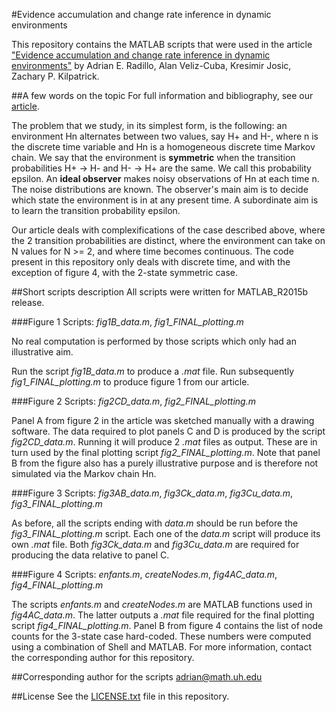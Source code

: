 #Evidence accumulation and change rate inference in dynamic environments

This repository contains the MATLAB scripts that were used in the article ["Evidence accumulation and change rate inference in dynamic environments"](https://arxiv.org/abs/1607.08318) by Adrian E. Radillo, Alan Veliz-Cuba, Kresimir Josic, Zachary P. Kilpatrick.

##A few words on the topic
For full information and bibliography, see our [article](https://arxiv.org/abs/1607.08318).

The problem that we study, in its simplest form, is the following: an environment Hn alternates between two values, say H+ and H-, where n is the discrete time variable and Hn is a homogeneous discrete time Markov chain. We say that the environment is **symmetric** when the transition probabilities H+ -> H- and H- -> H+ are the same. We call this probability epsilon. 
An **ideal observer** makes noisy observations of Hn at each time n. The noise distributions are known. The observer's main aim is to decide which state the environment is in at any present time. A subordinate aim is to learn the transition probability epsilon.  

Our article deals with complexifications of the case described above, where the 2 transition probabilities are distinct, where the environment can take on N values for N >= 2, and where time becomes continuous. The code present in this repository only deals with discrete time, and with the exception of figure 4, with the 2-state symmetric case.

##Short scripts description
All scripts were written for MATLAB_R2015b release.

###Figure 1
Scripts: *fig1B_data.m*, *fig1_FINAL_plotting.m*

No real computation is performed by those scripts which only had an illustrative aim.

Run the script *fig1B_data.m* to produce a *.mat* file. Run subsequently *fig1_FINAL_plotting.m* to produce figure 1 from our article.

###Figure 2
Scripts: *fig2CD_data.m*, *fig2_FINAL_plotting.m*

Panel A from figure 2 in the article was sketched manually with a drawing software. The data required to plot panels C and D is produced by the script *fig2CD_data.m*. Running it will produce 2 *.mat* files as output. These are in turn used by the final plotting script *fig2_FINAL_plotting.m*. Note that panel B from the figure also has a purely illustrative purpose and is therefore not simulated via the Markov chain Hn.  

###Figure 3
Scripts: *fig3AB_data.m*, *fig3Ck_data.m*, *fig3Cu_data.m*, *fig3_FINAL_plotting.m*

As before, all the scripts ending with *data.m* should be run before the *fig3_FINAL_plotting.m* script.
Each one of the *data.m* script will produce its own *.mat* file. Both *fig3Ck_data.m* and *fig3Cu_data.m* are required for producing the data relative to panel C.

###Figure 4
Scripts: *enfants.m*, *createNodes.m*, *fig4AC_data.m*, *fig4_FINAL_plotting.m*

The scripts *enfants.m* and *createNodes.m* are MATLAB functions used in *fig4AC_data.m*. The latter outputs a *.mat* file required
for the final plotting script *fig4_FINAL_plotting.m*. Panel B from figure 4 contains the list of node counts for the 3-state case hard-coded. These numbers were computed using a combination of Shell and MATLAB. For more information, contact the corresponding author for this repository.

##Corresponding author for the scripts 
adrian@math.uh.edu

##License
See the [LICENSE.txt](../LICENSE.txt) file in this repository.
